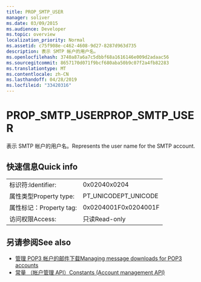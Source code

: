 ```yaml
---
title: PROP_SMTP_USER
manager: soliver
ms.date: 03/09/2015
ms.audience: Developer
ms.topic: overview
localization_priority: Normal
ms.assetid: c75f908e-c462-4608-9d27-8287d963d735
description: 表示 SMTP 帐户的用户名。
ms.openlocfilehash: 3740a87a6a7c5dbbf68a1616146e009d2adaac56
ms.sourcegitcommit: 8657170d071f9bcf680aba50b9c07f2a4fb82283
ms.translationtype: MT
ms.contentlocale: zh-CN
ms.lasthandoff: 04/28/2019
ms.locfileid: "33420316"
---
```

# <a name="prop_smtp_user"></a><span data-ttu-id="6b679-103">PROP_SMTP_USER</span><span class="sxs-lookup"><span data-stu-id="6b679-103">PROP_SMTP_USER</span></span>

<span data-ttu-id="6b679-104">表示 SMTP 帐户的用户名。</span><span class="sxs-lookup"><span data-stu-id="6b679-104">Represents the user name for the SMTP account.</span></span>
  
## <a name="quick-info"></a><span data-ttu-id="6b679-105">快速信息</span><span class="sxs-lookup"><span data-stu-id="6b679-105">Quick info</span></span>

|||
|:-----|:-----|
|<span data-ttu-id="6b679-106">标识符:</span><span class="sxs-lookup"><span data-stu-id="6b679-106">Identifier:</span></span>  <br/> |<span data-ttu-id="6b679-107">0x0204</span><span class="sxs-lookup"><span data-stu-id="6b679-107">0x0204</span></span>  <br/> |
|<span data-ttu-id="6b679-108">属性类型</span><span class="sxs-lookup"><span data-stu-id="6b679-108">Property type:</span></span>  <br/> |<span data-ttu-id="6b679-109">PT_UNICODE</span><span class="sxs-lookup"><span data-stu-id="6b679-109">PT_UNICODE</span></span>  <br/> |
|<span data-ttu-id="6b679-110">属性标记：</span><span class="sxs-lookup"><span data-stu-id="6b679-110">Property tag:</span></span>  <br/> |<span data-ttu-id="6b679-111">0x0204001F</span><span class="sxs-lookup"><span data-stu-id="6b679-111">0x0204001F</span></span>  <br/> |
|<span data-ttu-id="6b679-112">访问权限</span><span class="sxs-lookup"><span data-stu-id="6b679-112">Access:</span></span>  <br/> |<span data-ttu-id="6b679-113">只读</span><span class="sxs-lookup"><span data-stu-id="6b679-113">Read-only</span></span>  <br/> |
   
## <a name="see-also"></a><span data-ttu-id="6b679-114">另请参阅</span><span class="sxs-lookup"><span data-stu-id="6b679-114">See also</span></span>

- [<span data-ttu-id="6b679-115">管理 POP3 帐户的邮件下载</span><span class="sxs-lookup"><span data-stu-id="6b679-115">Managing message downloads for POP3 accounts</span></span>](managing-message-downloads-for-pop3-accounts.md)
- [<span data-ttu-id="6b679-116">常量 （帐户管理 API）</span><span class="sxs-lookup"><span data-stu-id="6b679-116">Constants (Account management API)</span></span>](constants-account-management-api.md)

